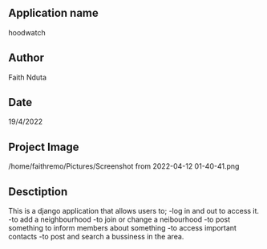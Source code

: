 ## Application name
hoodwatch

## Author
Faith Nduta

## Date
19/4/2022

## Project Image
/home/faithremo/Pictures/Screenshot from 2022-04-12 01-40-41.png


## Desctiption
This is a django application that allows users to;
-log in and out to access it.
-to add a neighbourhood
-to join or change a neibourhood
-to post something to inform members about something
-to access important contacts
-to post and search a bussiness in the area.